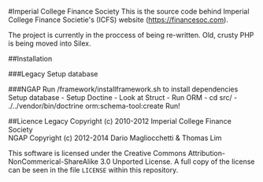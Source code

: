 #Imperial College Finance Society
This is the source code behind Imperial College Finance Societie's (ICFS) website (https://financesoc.com).  
  
The project is currently in the proccess of being re-written. Old, crusty PHP is being moved into Silex. 


##Installation

###Legacy
Setup database

###NGAP
Run /framework/installframework.sh to install dependencies  
Setup database
	- Setup Doctine
	- Look at Struct
	- Run ORM
		- cd src/
		- ./../vendor/bin/doctrine orm:schema-tool:create
Run!

##Licence
Legacy Copyright (c) 2010-2012 Imperial College Finance Society  
NGAP Copyright (c) 2012-2014 Dario Magliocchetti & Thomas Lim  
  
This software is licensed under the Creative Commons Attribution-NonCommerical-ShareAlike 3.0 Unported License. A full copy of the license can be seen in the file `LICENSE` within this repository.

